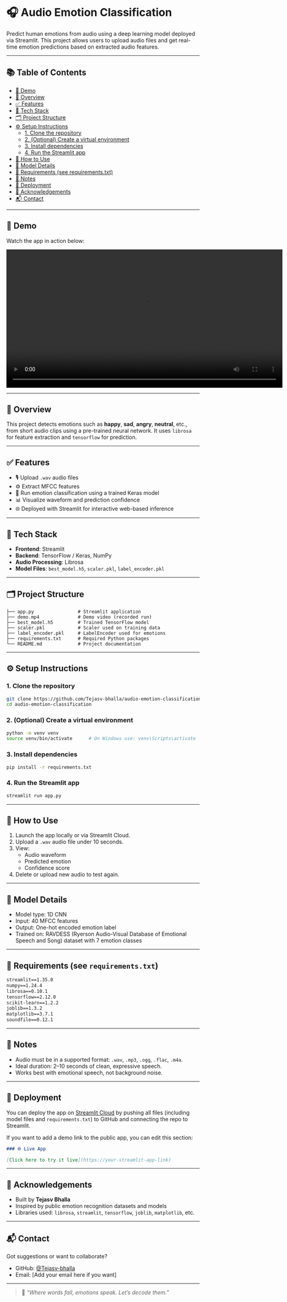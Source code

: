 
# 🎧 Audio Emotion Classification

Predict human emotions from audio using a deep learning model deployed via Streamlit. This project allows users to upload audio files and get real-time emotion predictions based on extracted audio features.

---

## 📚 Table of Contents

- [🎥 Demo](#-demo)
- [📌 Overview](#-overview)
- [✅ Features](#-features)
- [🧱 Tech Stack](#-tech-stack)
- [🗂 Project Structure](#-project-structure)
- [⚙️ Setup Instructions](#-setup-instructions)
  - [1. Clone the repository](#1-clone-the-repository)
  - [2. (Optional) Create a virtual environment](#2-optional-create-a-virtual-environment)
  - [3. Install dependencies](#3-install-dependencies)
  - [4. Run the Streamlit app](#4-run-the-streamlit-app)
- [🎯 How to Use](#-how-to-use)
- [🧠 Model Details](#-model-details)
- [🧩 Requirements (see requirements.txt)](#-requirements-see-requirementstxt)
- [🔐 Notes](#-notes)
- [🚀 Deployment](#-deployment)
- [🙌 Acknowledgements](#-acknowledgements)
- [📬 Contact](#-contact)

---

## 🎥 Demo

Watch the app in action below:

<video width="720" controls>
  <source src="demo.mp4" type="video/mp4">
  Your browser does not support the video tag.
</video>

---

## 📌 Overview

This project detects emotions such as **happy**, **sad**, **angry**, **neutral**, etc., from short audio clips using a pre-trained neural network. It uses `librosa` for feature extraction and `tensorflow` for prediction.

---

## ✅ Features

- 🎙 Upload `.wav` audio files  
- ⚙️ Extract MFCC features  
- 🧠 Run emotion classification using a trained Keras model  
- 📊 Visualize waveform and prediction confidence  
- 🌐 Deployed with Streamlit for interactive web-based inference

---

## 🧱 Tech Stack

- **Frontend**: Streamlit  
- **Backend**: TensorFlow / Keras, NumPy  
- **Audio Processing**: Librosa  
- **Model Files**: `best_model.h5`, `scaler.pkl`, `label_encoder.pkl`

---

## 🗂 Project Structure

```
├── app.py                # Streamlit application
├── demo.mp4              # Demo video (recorded run)
├── best_model.h5         # Trained TensorFlow model
├── scaler.pkl            # Scaler used on training data
├── label_encoder.pkl     # LabelEncoder used for emotions
├── requirements.txt      # Required Python packages
└── README.md             # Project documentation
```

---

## ⚙️ Setup Instructions

### 1. Clone the repository

```bash
git clone https://github.com/Tejasv-bhalla/audio-emotion-classification.git
cd audio-emotion-classification
```

### 2. (Optional) Create a virtual environment

```bash
python -m venv venv
source venv/bin/activate      # On Windows use: venv\Scripts\activate
```

### 3. Install dependencies

```bash
pip install -r requirements.txt
```

### 4. Run the Streamlit app

```bash
streamlit run app.py
```

---

## 🎯 How to Use

1. Launch the app locally or via Streamlit Cloud.  
2. Upload a `.wav` audio file under 10 seconds.  
3. View:
   - Audio waveform
   - Predicted emotion
   - Confidence score  
4. Delete or upload new audio to test again.

---

## 🧠 Model Details

- Model type: 1D CNN  
- Input: 40 MFCC features  
- Output: One-hot encoded emotion label  
- Trained on: RAVDESS (Ryerson Audio-Visual Database of Emotional Speech and Song) dataset with 7 emotion classes

---

## 🧩 Requirements (see `requirements.txt`)

```txt
streamlit==1.35.0
numpy==1.24.4
librosa==0.10.1
tensorflow==2.12.0
scikit-learn==1.2.2
joblib==1.3.2
matplotlib==3.7.1
soundfile==0.12.1
```

---

## 🔐 Notes

- Audio must be in a supported format: `.wav`, `.mp3`, `.ogg`, `.flac`, `.m4a`.  
- Ideal duration: 2–10 seconds of clean, expressive speech.  
- Works best with emotional speech, not background noise.

---

## 🚀 Deployment

You can deploy the app on [Streamlit Cloud](https://streamlit.io/cloud) by pushing all files (including model files and `requirements.txt`) to GitHub and connecting the repo to Streamlit.

If you want to add a demo link to the public app, you can edit this section:

```markdown
### 🌐 Live App

[Click here to try it live](https://your-streamlit-app-link)
```

---

## 🙌 Acknowledgements

- Built by **Tejasv Bhalla**  
- Inspired by public emotion recognition datasets and models  
- Libraries used: `librosa`, `streamlit`, `tensorflow`, `joblib`, `matplotlib`, etc.

---

## 📬 Contact

Got suggestions or want to collaborate?

- GitHub: [@Tejasv-bhalla](https://github.com/Tejasv-bhalla)
- Email: [Add your email here if you want]

---

> 🎵 *“Where words fail, emotions speak. Let’s decode them.”*
